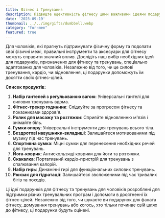 ```yaml
---
title: Фітнес і Тренування
description: Підвищте ефективність фітнесу цими важливими ідеями подарунків для тренувань та фітнесу для чоловіків.
date: '2023-09-19'
thumbnail: ../../img/gifts/dumbbell.webp
category: "for-men"
featured: true
---
```


Для чоловіків, які прагнуть підтримувати фізичну форму та подолати свої фізичні межі, правильні інструменти та аксесуари для фітнесу можуть справити значний вплив. Дослідіть наш вибір необхідних ідей для подарунків, призначених для фітнесу та тренувань, спеціально адаптованих для чоловіків. Незалежно від того, чи це силові тренування, кардіо, чи відновлення, ці подарунки допоможуть їм досягти своїх фітнес-цілей.

**Список продуктів:**
1. **Набір гантелей з регульованою вагою**: Універсальні гантелі для силових тренувань вдома.
2. **Фітнес-трекер годинник**: Слідкуйте за прогресом фітнесу та показниками здоров'я.
3. **Ролик для масажу та розтяжки**: Сприяйте відновленню м'язів і знімайте біль.
4. **Гумки опору**: Універсальні інструменти для тренувань всього тіла.
5. **Бездротові навушники-вкладиші**: Залишайтеся мотивованими під музику під час тренувань.
6. **Спортивна сумка**: Міцні сумки для перенесення необхідних речей для тренувань.
7. **Йога-коврик**: Антискользящі коврики для йоги та розтяжки.
8. **Скакалка**: Портативний кардіо-пристрій для тренувань з спалювання калорій.
9. **Набір гирь**: Динамічні гирі для функціональних силових тренувань.
10. **Рюкзак для гідратації**: Залишайтеся зволоженими під час тривалих бігів та походів.

Ці ідеї подарунків для фітнесу та тренувань для чоловіків розроблені для підтримки різних тренувальних програм і допомоги в досягненні їх фітнес-цілей. Незалежно від того, чи шукаєте ви подарунок для фаната фітнесу, домування тренувань або когось, хто тільки починає свій шлях до фітнесу, ці подарунки будуть оцінені.
